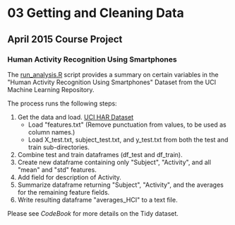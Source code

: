 # 03 Getting and Cleaning Data
## April 2015 Course Project
### Human Activity Recognition Using Smartphones

The [run_analysis.R](https://github.com/michaelpboyle/Proj03GetClean/blob/master/run_analysis.R) script provides a summary on certain variables in
the "Human Activity Recognition Using Smartphones" Dataset from the
UCI Machine Learning Repository.

The process runs the following steps:

1. Get the data and load. [UCI HAR Dataset](https://d396qusza40orc.cloudfront.net/getdata%2Fprojectfiles%2FUCI%20HAR%20Dataset.zip) 
      * Load "features.txt" (Remove punctuation from values, to be used as column names.)
      * Load X_test.txt, subject_test.txt, and y_test.txt from both the test and train sub-directories.
2. Combine test and train dataframes (df_test and df_train).
3. Create new dataframe containing only "Subject", "Activity", and all "mean" and "std" features.
4. Add field for description of Activity.
5. Summarize dataframe returning "Subject", "Activity", and the averages for the remaining feature fields.
6. Write resulting dataframe "averages_HCI" to a text file.

Please see *CodeBook* for more details on the Tidy dataset.
